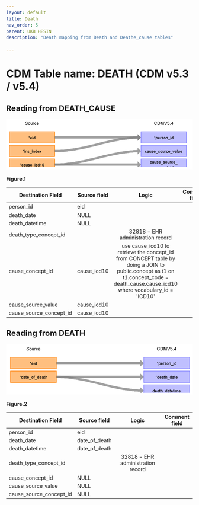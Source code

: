 ```yaml
---
layout: default
title: Death
nav_order: 5
parent: UKB HESIN
description: "Death mapping from Death and Deathe_cause tables"

---
```


# CDM Table name: DEATH (CDM v5.3 / v5.4)

## Reading from DEATH_CAUSE


![](images/image7.png)

**Figure.1**

| Destination Field | Source field | Logic | Comment field |
| --- | --- | :---: | --- |
| person_id| eid | | |
| death_date| NULL | | |
| death_datetime| NULL | | |
| death_type_concept_id| | 32818 = EHR administration record | |
| cause_concept_id| cause_icd10 | use cause_icd10 to retrieve the concept_id from CONCEPT table by doing a JOIN to public.concept as t1 on t1.concept_code = death_cause.cause_icd10 where vocabulary_id = 'ICD10'| |
| cause_source_value| cause_icd10 | | |
| cause_source_concept_id| cause_icd10 | | |

## Reading from DEATH

![](images/image8.png)

**Figure.2**

| Destination Field | Source field | Logic | Comment field |
| --- | --- | :---: | --- |
| person_id| eid | | |
| death_date| date_of_death | | |
| death_datetime| date_of_death | | |
| death_type_concept_id| | 32818 = EHR administration record | |
| cause_concept_id|  NULL| | |
| cause_source_value| NULL| | |
| cause_source_concept_id| NULL | | |